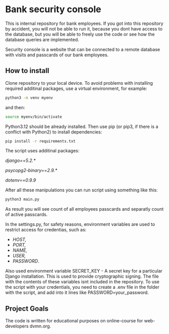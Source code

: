 # Bank security console

This is internal repository for bank employees. If you got into this repository by accident, you will not be able to run it, because you dont have access to the database, but you will be able to freely use the code or see how the database queries are implemented.

Security console is a website that can be connected to a remote database with visits and passcards of our bank employees.

## How to install

Clone repository to your local device. To avoid problems with installing required additinal packages, use a virtual environment, for example:
```bash
python3 -m venv myenv
```

and then:

```bash
source myenv/bin/activate
```

Python3.12 should be already installed. Then use pip (or pip3, if there is a conflict with Python2) to install dependencies:

```bash
pip install -r requirements.txt
```

The script uses additinal packages:

_django==5.2.*_

_psycopg2-binary==2.9.*_

_dotenv==0.9.9_

After all these manipulations you can run script using something like this:

```bash
python3 main.py
```
As result you will see count of all employees passcards and separatly count of active passcards.

In the settings.py, for safety reasons, environment variables are used to restrict access for credentias, such as: 

* _HOST,_ 
* _PORT,_ 
* _NAME,_ 
* _USER,_ 
* _PASSWORD_.

Also used environment variable SECRET_KEY - A secret key for a particular Django installation. This is used to provide cryptographic signing. The file with the  contents of these variables isnt included in the repository. To use the script with your credentials, you need to create a .env file in the folder with the script, and add into it lines like PASSWORD=your_password.

## Project Goals

The code is written for educational purposes on online-course for web-developers dvmn.org.
